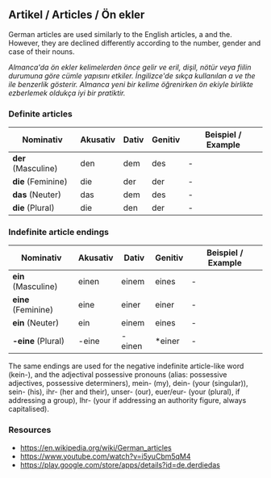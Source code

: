## Artikel / Articles / Ön ekler

German articles are used similarly to the English articles, a and the. However, they are declined differently according to the number, gender and case of their nouns.

_Almanca'da ön ekler kelimelerden önce gelir ve eril, dişil, nötür veya fiilin durumuna göre cümle yapısını etkiler. İngilizce'de sıkça kullanılan _a_ ve _the_ ile benzerlik gösterir. Almanca yeni bir kelime öğrenirken ön ekiyle birlikte ezberlemek oldukça iyi bir pratiktir._

### Definite articles

Nominativ | Akusativ | Dativ | Genitiv | Beispiel / Example
--- | --- | --- | --- | ---
**der** (Masculine) | den | dem | des | -
**die** (Feminine) | die | der | der | -
**das** (Neuter) | das | dem | des | -
**die** (Plural) | die | den | der | -

### Indefinite article endings

Nominativ | Akusativ | Dativ | Genitiv | Beispiel / Example
--- | --- | --- | --- | ---
**ein** (Masculine) | einen | einem | eines | -
**eine** (Feminine) | eine | einer | einer | -
**ein** (Neuter) | ein | einem | eines | -
**-eine** (Plural) | -eine | -einen | *einer | -

The same endings are used for the negative indefinite article-like word (kein-), and the adjectival possessive pronouns (alias: possessive adjectives, possessive determiners), mein- (my), dein- (your (singular)), sein- (his), ihr- (her and their), unser- (our), euer/eur- (your (plural), if addressing a group), Ihr- (your if addressing an authority figure, always capitalised).

### Resources

 - https://en.wikipedia.org/wiki/German_articles
 - https://www.youtube.com/watch?v=i5yuCbm5qM4
 - https://play.google.com/store/apps/details?id=de.derdiedas

